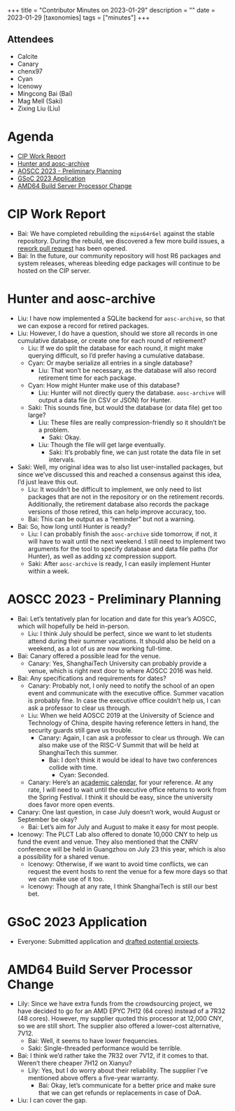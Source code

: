 +++
title = "Contributor Minutes on 2023-01-29"
description = ""
date = 2023-01-29
[taxonomies]
tags = ["minutes"]
+++

Attendees
---------

- Calcite
- Canary
- chenx97
- Cyan
- Icenowy
- Mingcong Bai (Bai)
- Mag Mell (Saki)
- Zixing Liu (Liu)

Agenda
======

- [CIP Work Report](#cip-work-report)
- [Hunter and aosc-archive](#hunter-and-aosc-archive)
- [AOSCC 2023 - Preliminary Planning](#aoscc-2023-preliminary-planning)
- [GSoC 2023 Application](#gsoc-2023-application)
- [AMD64 Build Server Processor Change](#amd64-build-server-processor-change)

CIP Work Report
===============

- Bai: We have completed rebuilding the `mips64r6el` against the stable repository. During the rebuild, we discovered a few more build issues, a [rework pull request](https://github.com/AOSC-Dev/aosc-os-abbs/pull/4390) has been opened.
- Bai: In the future, our community repository will host R6 packages and system releases, whereas bleeding edge packages will continue to be hosted on the CIP server.

Hunter and aosc-archive
=======================

- Liu: I have now implemented a SQLite backend for `aosc-archive`, so that we can expose a record for retired packages.
- Liu: However, I do have a question, should we store all records in one cumulative database, or create one for each round of retirement?
    - Liu: If we do split the database for each round, it might make querying difficult, so I’d prefer having a cumulative database.
    - Cyan: Or maybe serialize all entries in a single database?
        - Liu: That won’t be necessary, as the database will also record retirement time for each package.
    - Cyan: How might Hunter make use of this database?
        - Liu: Hunter will not directly query the database. `aosc-archive` will output a data file (in CSV or JSON) for Hunter.
    - Saki: This sounds fine, but would the database (or data file) get too large?
        - Liu: These files are really compression-friendly so it shouldn’t be a problem.
            - Saki: Okay.
        - Liu: Though the file will get large eventually.
            - Saki: It’s probably fine, we can just rotate the data file in set intervals.
- Saki: Well, my original idea was to also list user-installed packages, but since we’ve discussed this and reached a consensus against this idea, I’d just leave this out.
    - Liu: It wouldn’t be difficult to implement, we only need to list packages that are not in the repository or on the retirement records. Additionally, the retirement database also records the package versions of those retired, this can help improve accuracy, too.
    - Bai: This can be output as a “reminder” but not a warning.
- Bai: So, how long until Hunter is ready?
    - Liu: I can probably finish the `aosc-archive` side tomorrow, if not, it will have to wait until the next weekend. I still need to implement two arguments for the tool to specify database and data file paths (for Hunter), as well as adding xz compression support.
    - Saki: After `aosc-archive` is ready, I can easily implement Hunter within a week.

AOSCC 2023 - Preliminary Planning
=================================

- Bai: Let’s tentatively plan for location and date for this year’s AOSCC, which will hopefully be held in-person.
    - Liu: I think July should be perfect, since we want to let students attend during their summer vacations. It should also be held on a weekend, as a lot of us are now working full-time.
- Bai: Canary offered a possible lead for the venue.
    - Canary: Yes, ShanghaiTech University can probably provide a venue, which is right next door to where AOSCC 2016 was held.
- Bai: Any specifications and requirements for dates?
    - Canary: Probably not, I only need to notify the school of an open event and communicate with the executive office. Summer vacation is probably fine. In case the executive office couldn’t help us, I can ask a professor to clear us through.
    - Liu: When we held AOSCC 2019 at the University of Science and Technology of China, despite having reference letters in hand, the security guards still gave us trouble.
        - Canary: Again, I can ask a professor to clear us through. We can also make use of the RISC-V Summit that will be held at ShanghaiTech this summer.
            - Bai: I don’t think it would be ideal to have two conferences collide with time.
                - Cyan: Seconded.
    - Canary: Here’s an [academic calendar](https://www.shanghaitech.edu.cn/eng/2022/0915/c1291a839560/page.htm ), for your reference. At any rate, I will need to wait until the executive office returns to work from the Spring Festival. I think it should be easy, since the university does favor more open events.
- Canary: One last question, in case July doesn’t work, would August or September be okay?
    - Bai: Let’s aim for July and August to make it easy for most people.
- Icenowy: The PLCT Lab also offered to donate 10,000 CNY to help us fund the event and venue. They also mentioned that the CNRV conference will be held in Guangzhou on July 23 this year, which is also a possibility for a shared venue.
    - Icenowy: Otherwise, if we want to avoid time conflicts, we can request the event hosts to rent the venue for a few more days so that we can make use of it too.
    - Icenowy: Though at any rate, I think ShanghaiTech is still our best bet.

GSoC 2023 Application
=====================

- Everyone: Submitted application and [drafted potential projects](https://wiki.aosc.io/community/gsoc/2023-projects/).

AMD64 Build Server Processor Change
===================================

- Lily: Since we have extra funds from the crowdsourcing project, we have decided to go for an AMD EPYC 7H12 (64 cores)  instead of a 7R32 (48 cores). However, my supplier quoted this processor at 12,000 CNY, so we are still short. The supplier also offered a lower-cost alternative, 7V12.
    - Bai: Well, it seems to have lower frequencies.
    - Saki: Single-threaded performance would be terrible.
- Bai: I think we’d rather take the 7R32 over 7V12, if it comes to that. Weren’t there cheaper 7H12 on Xianyu?
    - Lily: Yes, but I do worry about their reliability. The supplier I’ve mentioned above offers a five-year warranty.
        - Bai: Okay, let’s communicate for a better price and make sure that we can get refunds or replacements in case of DoA.
- Liu: I can cover the gap.

